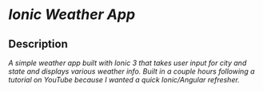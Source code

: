 # _Ionic Weather App_
  <!-- <p align="center">
    <img style="border: 1px solid #00ff00" src="./src/assets/kendamareadme.jpeg"/>
  </p> -->

## Description

_A simple weather app built with Ionic 3 that takes user input for city and state and displays various weather info. Built in a couple hours following a tutorial on YouTube because I wanted a quick Ionic/Angular refresher._
